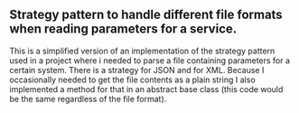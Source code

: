 ﻿## Strategy pattern to  handle different file formats when reading parameters for a service.
This is a simplified version of an implementation of the strategy pattern used in a project where i needed to parse a file containing parameters for a certain system.
There is a strategy for JSON and for XML. Because I occasionally needed to get the file contents as a plain string I also implemented a method for that in an abstract base class (this code would be the same regardless of the file format).